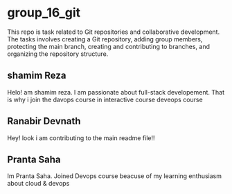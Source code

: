 # group_16_git
This repo is task related to Git repositories and collaborative development. The tasks involves creating a Git repository, adding group members, protecting the main branch, creating and contributing to branches, and organizing the repository structure.

## shamim Reza 
Helo! am shamim reza. I am passionate about full-stack developement. That is why i join the davops course in interactive course deveops course


## Ranabir Devnath
Hey! look i am contributing to the main readme file!!

## Pranta Saha
Im Pranta Saha. Joined Devops course beacuse of my learning enthusiasm about cloud & devops

